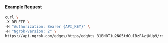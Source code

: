 <!-- Code generated for API Clients. DO NOT EDIT. -->

#### Example Request

```bash
curl \
-X DELETE \
-H "Authorization: Bearer {API_KEY}" \
-H "Ngrok-Version: 2" \
https://api.ngrok.com/edges/https/edghts_31BN0T1u2NO5tdCuIBzFAzjKUp9/routes/edghtsrt_31BN0TNWQRhTpEnKObr4Bbj4clk/ip_restriction
```

